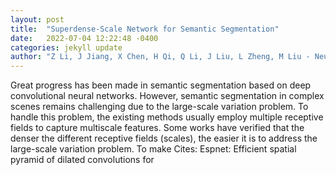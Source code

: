 ```yaml
---
layout: post
title:  "Superdense-Scale Network for Semantic Segmentation"
date:   2022-07-04 12:22:48 -0400
categories: jekyll update
author: "Z Li, J Jiang, X Chen, H Qi, Q Li, J Liu, L Zheng, M Liu - Neurocomputing, 2022"
---
```

Great progress has been made in semantic segmentation based on deep convolutional neural networks. However, semantic segmentation in complex scenes remains challenging due to the large-scale variation problem. To handle this problem, the existing methods usually employ multiple receptive fields to capture multiscale features. Some works have verified that the denser the different receptive fields (scales), the easier it is to address the large-scale variation problem. To make 
Cites: Espnet: Efficient spatial pyramid of dilated convolutions for